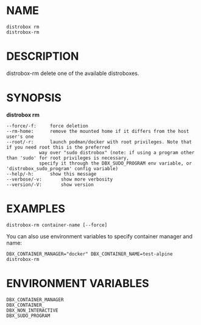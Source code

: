 <!-- markdownlint-disable MD010 MD036 -->
# NAME

	distrobox rm
	distrobox-rm

# DESCRIPTION

distrobox-rm delete one of the available distroboxes.

# SYNOPSIS

**distrobox rm**

	--force/-f:		force deletion
	--rm-home:		remove the mounted home if it differs from the host user's one
	--root/-r:		launch podman/docker with root privileges. Note that if you need root this is the preferred
				way over "sudo distrobox" (note: if using a program other than 'sudo' for root privileges is necessary,
				specify it through the DBX_SUDO_PROGRAM env variable, or 'distrobox_sudo_program' config variable)
	--help/-h:		show this message
	--verbose/-v:		show more verbosity
	--version/-V:		show version

# EXAMPLES

	distrobox-rm container-name [--force]

You can also use environment variables to specify container manager and name:

	DBX_CONTAINER_MANAGER="docker" DBX_CONTAINER_NAME=test-alpine distrobox-rm

# ENVIRONMENT VARIABLES

	DBX_CONTAINER_MANAGER
	DBX_CONTAINER_
	DBX_NON_INTERACTIVE
	DBX_SUDO_PROGRAM

